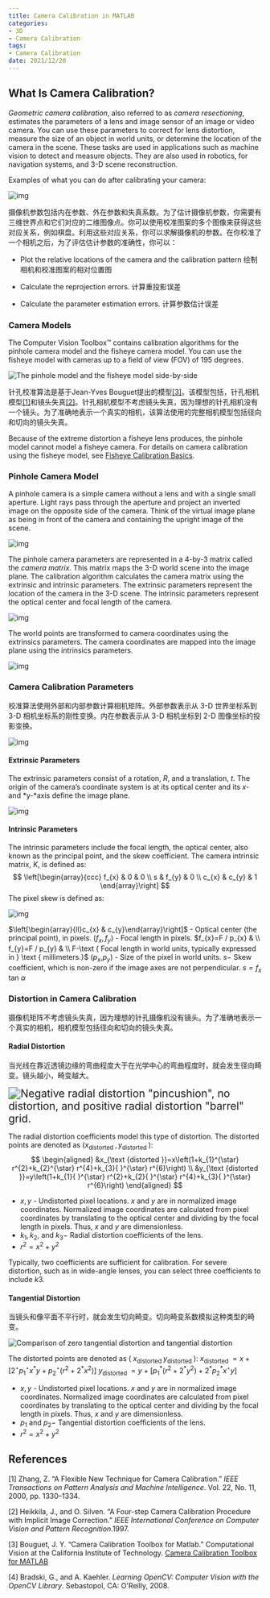 ```yaml
---
title: Camera Calibration in MATLAB
categories:
- 3D
- Camera Calibration
tags:
- Camera Calibration
date: 2021/12/20
---
```




## What Is Camera Calibration?

*Geometric camera calibration*, also referred to as *camera resectioning*, estimates the parameters of a lens and image sensor of an image or video camera. You can use these parameters to correct for lens distortion, measure the size of an object in world units, or determine the location of the camera in the scene. These tasks are used in applications such as machine vision to detect and measure objects. They are also used in robotics, for navigation systems, and 3-D scene reconstruction.

Examples of what you can do after calibrating your camera:

![img](images/What%20Is%20Camera%20Calibration/calibration_applications.png)



摄像机参数包括内在参数、外在参数和失真系数。为了估计摄像机参数，你需要有三维世界点和它们对应的二维图像点。你可以使用校准图案的多个图像来获得这些对应关系，例如棋盘。利用这些对应关系，你可以求解摄像机的参数。在你校准了一个相机之后，为了评估估计参数的准确性，你可以：

- Plot the relative locations of the camera and the calibration pattern
    绘制相机和校准图案的相对位置图

- Calculate the reprojection errors.
    计算重投影误差

- Calculate the parameter estimation errors.
    计算参数估计误差

    

### Camera Models

The Computer Vision Toolbox™ contains calibration algorithms for the pinhole camera model and the fisheye camera model. You can use the fisheye model with cameras up to a field of view (FOV) of 195 degrees.

![The pinhole model and the fisheye model side-by-side](images/What%20Is%20Camera%20Calibration/pinhole_fisheye.png)

针孔校准算法是基于Jean-Yves Bouguet提出的模型[[3]](https://www.mathworks.com/help/vision/ug/camera-calibration.html#bu1ahkv)。该模型包括，针孔相机模型[[1]](https://www.mathworks.com/help/vision/ug/camera-calibration.html#buvr2qb-1)和镜头失真[[2]](https://www.mathworks.com/help/vision/ug/camera-calibration.html#buvr2qb-2)。针孔相机模型不考虑镜头失真，因为理想的针孔相机没有一个镜头。为了准确地表示一个真实的相机，该算法使用的完整相机模型包括径向和切向的镜头失真。

Because of the extreme distortion a fisheye lens produces, the pinhole model cannot model a fisheye camera. For details on camera calibration using the fisheye model, see [Fisheye Calibration Basics](https://www.mathworks.com/help/vision/ug/fisheye-calibration-basics.html).

### Pinhole Camera Model

A pinhole camera is a simple camera without a lens and with a single small aperture. Light rays pass through the aperture and project an inverted image on the opposite side of the camera. Think of the virtual image plane as being in front of the camera and containing the upright image of the scene.

![img](images/What%20Is%20Camera%20Calibration/camera_calibration_focal_point.png)

The pinhole camera parameters are represented in a 4-by-3 matrix called the *camera matrix*. This matrix maps the 3-D world scene into the image plane. The calibration algorithm calculates the camera matrix using the extrinsic and intrinsic parameters. The extrinsic parameters represent the location of the camera in the 3-D scene. The intrinsic parameters represent the optical center and focal length of the camera.

![img](images/What%20Is%20Camera%20Calibration/calibration_camera_matrix.png)

The world points are transformed to camera coordinates using the extrinsics parameters. The camera coordinates are mapped into the image plane using the intrinsics parameters.

![img](images/What%20Is%20Camera%20Calibration/calibration_cameramodel_coords.png)



### Camera Calibration Parameters

校准算法使用外部和内部参数计算相机矩阵。外部参数表示从 3-D 世界坐标系到 3-D 相机坐标系的刚性变换。内在参数表示从 3-D 相机坐标到 2-D 图像坐标的投影变换。

![img](images/What%20Is%20Camera%20Calibration/calibration_coordinate_blocks.png)

#### Extrinsic Parameters

The extrinsic parameters consist of a rotation, *R*, and a translation, *t*. The origin of the camera’s coordinate system is at its optical center and its *x-* and *y-*axis define the image plane.

![img](images/What%20Is%20Camera%20Calibration/calibration_rt_coordinates.png)

#### Intrinsic Parameters

The intrinsic parameters include the focal length, the optical center, also known as the principal point, and the skew coefficient. The camera intrinsic matrix, $K$, is defined as:
$$
\left[\begin{array}{ccc}
f_{x} & 0 & 0 \\
s & f_{y} & 0 \\
c_{x} & c_{y} & 1
\end{array}\right]
$$
The pixel skew is defined as:

![img](images/What%20Is%20Camera%20Calibration/calibration_skew.png)

$\left[\begin{array}{ll}c_{x} & c_{y}\end{array}\right]$ - Optical center (the principal point), in pixels.
$(f_{x}, f_{y})$ - Focal length in pixels.
$f_{x}=F / p_{x} & \\ f_{y}=F / p_{y} & \\ F-\text { Focal length in world units, typically expressed in } \text { millimeters.}$ 
$\left(p_{x},\right.  \left.p_{y}\right)$ - Size of the pixel in world units.
$s-$ Skew coefficient, which is non-zero if the image axes
are not perpendicular.
$s=f_{x}$ tan $\alpha$

### Distortion in Camera Calibration

摄像机矩阵不考虑镜头失真，因为理想的针孔摄像机没有镜头。为了准确地表示一个真实的相机，相机模型包括径向和切向的镜头失真。

#### Radial Distortion

当光线在靠近透镜边缘的弯曲程度大于在光学中心的弯曲程度时，就会发生径向畸变。镜头越小，畸变越大。

<img src="https://www.mathworks.com/help/vision/ug/calibration_radial_distortion.png" alt="Negative radial distortion &quot;pincushion&quot;, no distortion, and positive radial distortion &quot;barrel&quot; grid." style="zoom:150%;" />

The radial distortion coefficients model this type of distortion. The distorted points are denoted as $\left(x_{\text {distorted }}, y_{\text {distorted }}\right):$
$$
\begin{aligned}
&x_{\text {distorted }}=x\left(1+k_{1}^{\star} r^{2}+k_{2}^{\star} r^{4}+k_{3}{ }^{\star} r^{6}\right) \\
&y_{\text {distorted }}=y\left(1+k_{1}{ }^{\star} r^{2}+k_{2}{ }^{\star} r^{4}+k_{3}{ }^{\star} r^{6}\right)
\end{aligned}
$$
- $x, y$ - Undistorted pixel locations. $x$ and $y$ are in normalized image coordinates. Normalized image coordinates are calculated from pixel coordinates by translating to the optical center and dividing by the focal length in pixels. Thus, $x$ and $y$ are dimensionless.
- $k_{1}, k_{2}$, and $k_{3}-$ Radial distortion coefficients of the lens.
- $r^{2}=x^{2}+y^{2}$

Typically, two coefficients are sufficient for calibration. For severe distortion, such as in wide-angle lenses, you can select three coefficients to include *k*3.

#### Tangential Distortion

当镜头和像平面不平行时，就会发生切向畸变。切向畸变系数模拟这种类型的畸变。

![Comparison of zero tangential distortion and tangential distortion](images/What%20Is%20Camera%20Calibration/calibration_tangential_distortion.png)

The distorted points are denoted as ( $x_{\text {distorted }}$ $y_{\text {distorted }}$ ):
$x_{\text {distorted }}=x+\left[2^{\star} p_{1}^{\star} x^{*} y+p_{2}{ }^{\star}\left(r^{2}+2^{*} x^{2}\right)\right]$ $y_{\text {distorted }}=y+\left[p_{1}^{*}\left(r^{2}+2^{*} y^{2}\right)+2^{*} p_{2}^{*} x^{\star} y\right]$
- $x, y$ - Undistorted pixel locations. $x$ and $y$ are in normalized image coordinates. Normalized image coordinates are calculated from pixel coordinates by translating to the optical center and dividing by the focal length in pixels. Thus, $x$ and $y$ are dimensionless.
- $p_{1}$ and $p_{2}-$ Tangential distortion coefficients of the lens.
- $r^{2}=x^{2}+y^{2}$



## References

[1] Zhang, Z. “A Flexible New Technique for Camera Calibration.” *IEEE Transactions on Pattern Analysis and Machine Intelligence*. Vol. 22, No. 11, 2000, pp. 1330–1334.

[2] Heikkila, J., and O. Silven. “A Four-step Camera Calibration Procedure with Implicit Image Correction.” *IEEE International Conference on Computer Vision and Pattern Recognition*.1997.

[3] Bouguet, J. Y. “Camera Calibration Toolbox for Matlab.” Computational Vision at the California Institute of Technology. [Camera Calibration Toolbox for MATLAB](http://www.vision.caltech.edu/bouguetj/calib_doc/)

[4] Bradski, G., and A. Kaehler. *Learning OpenCV: Computer Vision with the OpenCV Library*. Sebastopol, CA: O'Reilly, 2008.